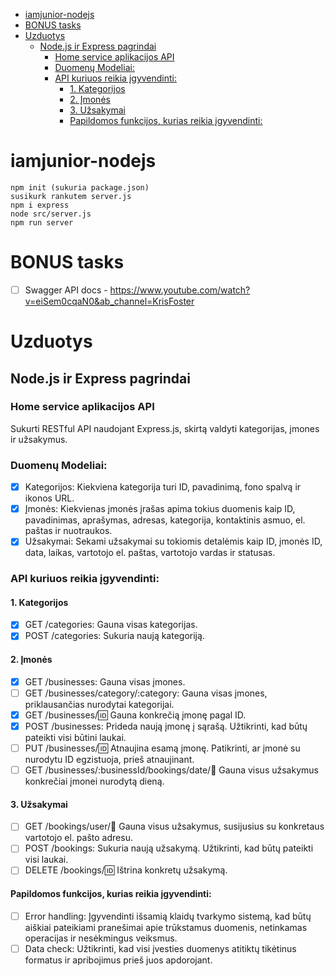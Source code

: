 - [iamjunior-nodejs](#iamjunior-nodejs)
- [BONUS tasks](#bonus-tasks)
- [Uzduotys](#uzduotys)
  - [Node.js ir Express pagrindai](#nodejs-ir-express-pagrindai)
    - [Home service aplikacijos API](#home-service-aplikacijos-api)
    - [Duomenų Modeliai:](#duomenų-modeliai)
    - [API kuriuos reikia įgyvendinti:](#api-kuriuos-reikia-įgyvendinti)
      - [1. Kategorijos](#1-kategorijos)
      - [2. Įmonės](#2-įmonės)
      - [3. Užsakymai](#3-užsakymai)
      - [Papildomos funkcijos, kurias reikia įgyvendinti:](#papildomos-funkcijos-kurias-reikia-įgyvendinti)


# iamjunior-nodejs

```
npm init (sukuria package.json)
susikurk rankutem server.js
npm i express
node src/server.js
npm run server
```

# BONUS tasks
- [ ] Swagger API docs - https://www.youtube.com/watch?v=eiSem0cqaN0&ab_channel=KrisFoster

# Uzduotys

## Node.js ir Express pagrindai

### Home service aplikacijos API

Sukurti RESTful API naudojant Express.js, skirtą valdyti kategorijas, įmones ir užsakymus.

### Duomenų Modeliai:

- [x] Kategorijos: Kiekviena kategorija turi ID, pavadinimą, fono spalvą ir ikonos URL.
- [x] Įmonės: Kiekvienas įmonės įrašas apima tokius duomenis kaip ID, pavadinimas, aprašymas, adresas, kategorija, kontaktinis asmuo, el. paštas ir nuotraukos.
- [x] Užsakymai: Sekami užsakymai su tokiomis detalėmis kaip ID, įmonės ID, data, laikas, vartotojo el. paštas, vartotojo vardas ir statusas.

### API kuriuos reikia įgyvendinti:

#### 1. Kategorijos
- [x] GET /categories: Gauna visas kategorijas.
- [x] POST /categories: Sukuria naują kategoriją.

#### 2. Įmonės
- [x] GET /businesses: Gauna visas įmones.
- [ ] GET /businesses/category/:category: Gauna visas įmones, priklausančias nurodytai kategorijai.
- [x] GET /businesses/:id: Gauna konkrečią įmonę pagal ID.
- [x] POST /businesses: Prideda naują įmonę į sąrašą. Užtikrinti, kad būtų pateikti visi būtini laukai.
- [ ] PUT /businesses/:id: Atnaujina esamą įmonę. Patikrinti, ar įmonė su nurodytu ID egzistuoja, prieš atnaujinant.
- [ ] GET /businesses/:businessId/bookings/date/:date: Gauna visus užsakymus konkrečiai įmonei nurodytą dieną.

#### 3. Užsakymai
- [ ] GET /bookings/user/:email: Gauna visus užsakymus, susijusius su konkretaus vartotojo el. pašto adresu.
- [ ] POST /bookings: Sukuria naują užsakymą. Užtikrinti, kad būtų pateikti visi laukai.
- [ ] DELETE /bookings/:id: Ištrina konkretų užsakymą.

#### Papildomos funkcijos, kurias reikia įgyvendinti:
- [ ] Error handling: Įgyvendinti išsamią klaidų tvarkymo sistemą, kad būtų aiškiai pateikiami pranešimai apie trūkstamus duomenis, netinkamas operacijas ir nesėkmingus veiksmus.
- [ ] Data check: Užtikrinti, kad visi įvesties duomenys atitiktų tikėtinus formatus ir apribojimus prieš juos apdorojant.